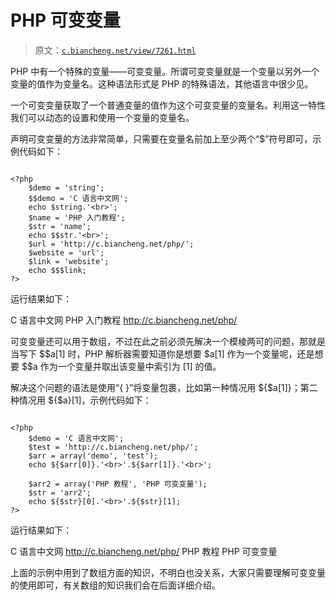 # PHP 可变变量

> 原文：[`c.biancheng.net/view/7261.html`](http://c.biancheng.net/view/7261.html)

PHP 中有一个特殊的变量——可变变量。所谓可变变量就是一个变量以另外一个变量的值作为变量名。这种语法形式是 PHP 的特殊语法，其他语言中很少见。

一个可变变量获取了一个普通变量的值作为这个可变变量的变量名。利用这一特性我们可以动态的设置和使用一个变量的变量名。

声明可变变量的方法非常简单，只需要在变量名前加上至少两个“$”符号即可，示例代码如下：

```

<?php
    $demo = 'string';
    $$demo = 'C 语言中文网';
    echo $string.'<br>';
    $name = 'PHP 入门教程';
    $str = 'name';
    echo $$str.'<br>';
    $url = 'http://c.biancheng.net/php/';
    $website = 'url';
    $link = 'website';
    echo $$$link;
?>
```

运行结果如下：

C 语言中文网
PHP 入门教程
http://c.biancheng.net/php/

可变变量还可以用于数组，不过在此之前必须先解决一个模棱两可的问题，那就是当写下 $$a[1] 时，PHP 解析器需要知道你是想要 $a[1] 作为一个变量呢，还是想要 $$a 作为一个变量并取出该变量中索引为 [1] 的值。

解决这个问题的语法是使用“{ }”将变量包裹，比如第一种情况用 ${$a[1]}；第二种情况用 ${$a}[1]，示例代码如下：

```

<?php
    $demo = 'C 语言中文网';
    $test = 'http://c.biancheng.net/php/';
    $arr = array('demo', 'test');
    echo ${$arr[0]}.'<br>'.${$arr[1]}.'<br>';

    $arr2 = array('PHP 教程', 'PHP 可变变量');
    $str = 'arr2';
    echo ${$str}[0].'<br>'.${$str}[1];
?>
```

运行结果如下：

C 语言中文网
http://c.biancheng.net/php/
PHP 教程
PHP 可变变量

上面的示例中用到了数组方面的知识，不明白也没关系，大家只需要理解可变变量的使用即可，有关数组的知识我们会在后面详细介绍。